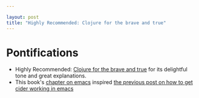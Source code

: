 ```yaml
---

layout: post
title: "Highly Recommended: Clojure for the brave and true"
---
```


# Pontifications

* Highly Recommended: [Clojure for the brave and true](https://www.braveclojure.com/clojure-for-the-brave-and-true/) for its delightful tone and great explanations.
* This book's [chapter on emacs](https://www.braveclojure.com/basic-emacs/)  inspired [the previous post on how to get cider working in emacs](http://rolandtanglao.com/2019/10/16/p2-howto-cider-make-cider-work-cider-nrepl-021-nrepl-060/)